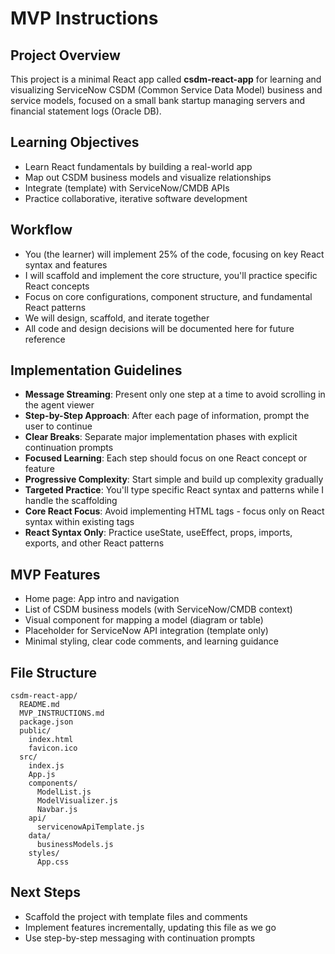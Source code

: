# MVP Instructions

## Project Overview
This project is a minimal React app called **csdm-react-app** for learning and visualizing ServiceNow CSDM (Common Service Data Model) business and service models, focused on a small bank startup managing servers and financial statement logs (Oracle DB).

## Learning Objectives
- Learn React fundamentals by building a real-world app
- Map out CSDM business models and visualize relationships
- Integrate (template) with ServiceNow/CMDB APIs
- Practice collaborative, iterative software development

## Workflow
- You (the learner) will implement 25% of the code, focusing on key React syntax and features
- I will scaffold and implement the core structure, you'll practice specific React concepts
- Focus on core configurations, component structure, and fundamental React patterns
- We will design, scaffold, and iterate together
- All code and design decisions will be documented here for future reference

## Implementation Guidelines
- **Message Streaming**: Present only one step at a time to avoid scrolling in the agent viewer
- **Step-by-Step Approach**: After each page of information, prompt the user to continue
- **Clear Breaks**: Separate major implementation phases with explicit continuation prompts
- **Focused Learning**: Each step should focus on one React concept or feature
- **Progressive Complexity**: Start simple and build up complexity gradually
- **Targeted Practice**: You'll type specific React syntax and patterns while I handle the scaffolding
- **Core React Focus**: Avoid implementing HTML tags - focus only on React syntax within existing tags
- **React Syntax Only**: Practice useState, useEffect, props, imports, exports, and other React patterns

## MVP Features
- Home page: App intro and navigation
- List of CSDM business models (with ServiceNow/CMDB context)
- Visual component for mapping a model (diagram or table)
- Placeholder for ServiceNow API integration (template only)
- Minimal styling, clear code comments, and learning guidance

## File Structure
```
csdm-react-app/
  README.md
  MVP_INSTRUCTIONS.md
  package.json
  public/
    index.html
    favicon.ico
  src/
    index.js
    App.js
    components/
      ModelList.js
      ModelVisualizer.js
      Navbar.js
    api/
      servicenowApiTemplate.js
    data/
      businessModels.js
    styles/
      App.css
```

## Next Steps
- Scaffold the project with template files and comments
- Implement features incrementally, updating this file as we go
- Use step-by-step messaging with continuation prompts 
